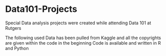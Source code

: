 # Data101-Projects
Special Data analysis projects were created while attending Data 101 at Rutgers

The following used Data has been pulled from Kaggle and all the copyrights are given within the code in the beginning
 Code is available and written in R and Python
